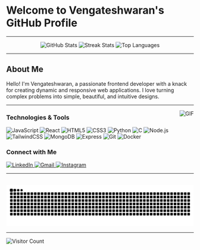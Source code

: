 # Welcome to Vengateshwaran's GitHub Profile

---

<div align="center">
  <img src="https://github-readme-stats.vercel.app/api?username=Vengateshwaran1&hide_title=false&hide_rank=false&show_icons=true&include_all_commits=true&count_private=true&disable_animations=false&theme=midnight-purple&hide_border=true&border_radius=10" height="150" alt="GitHub Stats" />
  <img src="https://streak-stats.demolab.com?user=Vengateshwaran1&locale=en&mode=daily&theme=midnight-purple&hide_border=true&border_radius=10" height="150" alt="Streak Stats" />
  <img src="https://github-readme-stats.vercel.app/api/top-langs?username=Vengateshwaran1&locale=en&hide_title=true&layout=compact&card_width=320&langs_count=5&theme=midnight-purple&hide_border=true&border_radius=10" height="150" alt="Top Languages" />
</div>

---

## About Me

Hello! I'm Vengateshwaran, a passionate frontend developer with a knack for creating dynamic and responsive web applications. I love turning complex problems into simple, beautiful, and intuitive designs.

---

<img align="right" height="150" src="https://media1.giphy.com/media/v1.Y2lkPTc5MGI3NjExemZndDZrdTJ3cGZtdWZ0aDVqYmt5a3hxZGxja3hpMnhudjRudmNpNSZlcD12MV9pbnRlcm5hbF9naWZfYnlfaWQmY3Q9Zw/HDR31jsQUPqQo/giphy.gif" alt="GIF" />

### Technologies & Tools

<div align="start">
  <img src="https://cdn.jsdelivr.net/gh/devicons/devicon/icons/javascript/javascript-original.svg" height="40" alt="JavaScript" />
  <img src="https://cdn.jsdelivr.net/gh/devicons/devicon/icons/react/react-original.svg" height="40" alt="React" />
  <img src="https://cdn.jsdelivr.net/gh/devicons/devicon/icons/html5/html5-original.svg" height="40" alt="HTML5" />
  <img src="https://cdn.jsdelivr.net/gh/devicons/devicon/icons/css3/css3-original.svg" height="40" alt="CSS3" />
  <img src="https://cdn.jsdelivr.net/gh/devicons/devicon/icons/python/python-original.svg" height="40" alt="Python" />
  <img src="https://cdn.jsdelivr.net/gh/devicons/devicon/icons/c/c-original.svg" height="40" alt="C" />
  <img src="https://cdn.jsdelivr.net/gh/devicons/devicon/icons/nodejs/nodejs-original.svg" height="40" alt="Node.js" />
  <img src="https://skillicons.dev/icons?i=tailwind" height="40" alt="TailwindCSS" />
  <img src="https://cdn.jsdelivr.net/gh/devicons/devicon/icons/mongodb/mongodb-original.svg" height="40" alt="MongoDB" />
  <img src="https://skillicons.dev/icons?i=express" height="40" alt="Express" />
  <img src="https://skillicons.dev/icons?i=git" height="40" alt="Git" />
  <img src="https://skillicons.dev/icons?i=docker" height="40" alt="Docker" />
</div>

### Connect with Me

<div align="start">
  <a href="https://www.linkedin.com/in/vengateshwaran-k/" target="_blank">
    <img src="https://raw.githubusercontent.com/maurodesouza/profile-readme-generator/master/src/assets/icons/social/linkedin/default.svg" width="52" height="40" alt="LinkedIn" />
  </a>
  <a href="mailto:kvengateshwaran1@gmail.com" target="_blank">
    <img src="https://raw.githubusercontent.com/maurodesouza/profile-readme-generator/master/src/assets/icons/social/gmail/default.svg" width="52" height="40" alt="Gmail" />
  </a>
  <a href="https://www.instagram.com/vengateshwaran_/" target="_blank">
    <img src="https://raw.githubusercontent.com/maurodesouza/profile-readme-generator/master/src/assets/icons/social/instagram/default.svg" width="52" height="40" alt="Instagram" />
  </a>
</div>

---

<br clear="both">

<img src="https://raw.githubusercontent.com/Vengateshwaran1/Vengateshwaran1/output/snake.svg" alt="Snake animation" />

---
![Visitor Count](https://komarev.com/ghpvc/?username=YOUR_USERNAME)
